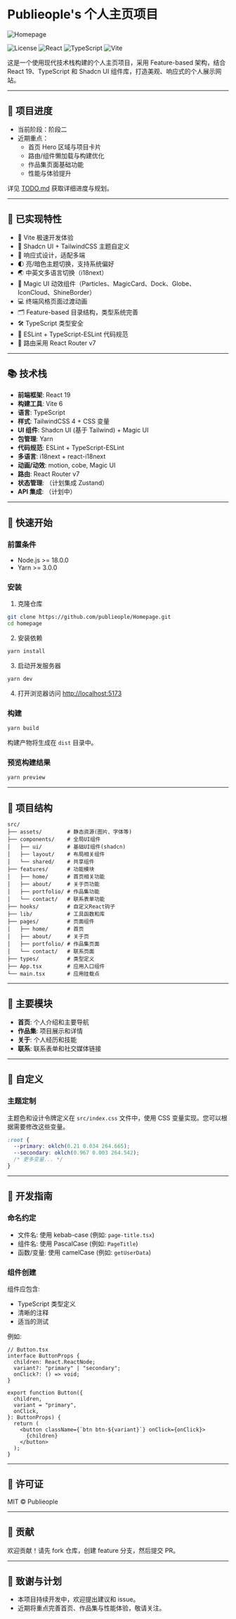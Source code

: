 # Publieople's 个人主页项目

![Homepage](https://socialify.git.ci/publieople/Homepage/image?font=Source+Code+Pro&language=1&name=1&owner=1&pattern=Circuit+Board&stargazers=1&theme=Auto)

![License](https://img.shields.io/github/license/publieople/Homepage)
![React](https://img.shields.io/badge/React-19.0.0-blue)
![TypeScript](https://img.shields.io/badge/TypeScript-5.7.2-blue)
![Vite](https://img.shields.io/badge/Vite-6.3.1-green)

这是一个使用现代技术栈构建的个人主页项目，采用 Feature-based 架构，结合 React 19、TypeScript 和 Shadcn UI 组件库，打造美观、响应式的个人展示网站。

---

## 🚦 项目进度

- 当前阶段：阶段二
- 近期重点：
  - 首页 Hero 区域与项目卡片
  - 路由/组件懒加载与构建优化
  - 作品集页面基础功能
  - 性能与体验提升

详见 [TODO.md](./TODO.md) 获取详细进度与规划。

---

## 🌟 已实现特性

- 🚀 Vite 极速开发体验
- 🎨 Shadcn UI + TailwindCSS 主题自定义
- 📱 响应式设计，适配多端
- 🌓 亮/暗色主题切换，支持系统偏好
- 🌏 中英文多语言切换（i18next）
- 🧩 Magic UI 动效组件（Particles、MagicCard、Dock、Globe、IconCloud、ShineBorder）
- 💻 终端风格页面过渡动画
- 🗂️ Feature-based 目录结构，类型系统完善
- 🛠️ TypeScript 类型安全
- 🧹 ESLint + TypeScript-ESLint 代码规范
- 🔗 路由采用 React Router v7

---

## 📚 技术栈

- **前端框架**: React 19
- **构建工具**: Vite 6
- **语言**: TypeScript
- **样式**: TailwindCSS 4 + CSS 变量
- **UI 组件**: Shadcn UI (基于 Tailwind) + Magic UI
- **包管理**: Yarn
- **代码规范**: ESLint + TypeScript-ESLint
- **多语言**: i18next + react-i18next
- **动画/动效**: motion, cobe, Magic UI
- **路由**: React Router v7
- **状态管理**: （计划集成 Zustand）
- **API 集成**: （计划中）

---

## 🚀 快速开始

### 前置条件

- Node.js >= 18.0.0
- Yarn >= 3.0.0

### 安装

1. 克隆仓库

```bash
git clone https://github.com/publieople/Homepage.git
cd homepage
```

2. 安装依赖

```bash
yarn install
```

3. 启动开发服务器

```bash
yarn dev
```

4. 打开浏览器访问 [http://localhost:5173](http://localhost:5173)

### 构建

```bash
yarn build
```

构建产物将生成在 `dist` 目录中。

### 预览构建结果

```bash
yarn preview
```

---

## 📁 项目结构

```
src/
├── assets/        # 静态资源(图片、字体等)
├── components/    # 全局UI组件
│   ├── ui/        # 基础UI组件(shadcn)
│   ├── layout/    # 布局相关组件
│   └── shared/    # 共享组件
├── features/      # 功能模块
│   ├── home/      # 首页相关功能
│   ├── about/     # 关于页功能
│   ├── portfolio/ # 作品集功能
│   └── contact/   # 联系表单功能
├── hooks/         # 自定义React钩子
├── lib/           # 工具函数和库
├── pages/         # 页面组件
│   ├── home/      # 首页
│   ├── about/     # 关于页
│   ├── portfolio/ # 作品集页面
│   └── contact/   # 联系页面
├── types/         # 类型定义
├── App.tsx        # 应用入口组件
└── main.tsx       # 应用挂载点
```

---

## 🧩 主要模块

- **首页**: 个人介绍和主要导航
- **作品集**: 项目展示和详情
- **关于**: 个人经历和技能
- **联系**: 联系表单和社交媒体链接

---

## 🔧 自定义

### 主题定制

主题色和设计令牌定义在 `src/index.css` 文件中，使用 CSS 变量实现。您可以根据需要修改这些变量。

```css
:root {
  --primary: oklch(0.21 0.034 264.665);
  --secondary: oklch(0.967 0.003 264.542);
  /* 更多变量... */
}
```

---

## 📝 开发指南

### 命名约定

- 文件名: 使用 kebab-case (例如: `page-title.tsx`)
- 组件名: 使用 PascalCase (例如: `PageTitle`)
- 函数/变量: 使用 camelCase (例如: `getUserData`)

### 组件创建

组件应包含:

- TypeScript 类型定义
- 清晰的注释
- 适当的测试

例如:

```tsx
// Button.tsx
interface ButtonProps {
  children: React.ReactNode;
  variant?: "primary" | "secondary";
  onClick?: () => void;
}

export function Button({
  children,
  variant = "primary",
  onClick,
}: ButtonProps) {
  return (
    <button className={`btn btn-${variant}`} onClick={onClick}>
      {children}
    </button>
  );
}
```

---

## 📄 许可证

MIT © Publieople

---

## 🤝 贡献

欢迎贡献！请先 fork 仓库，创建 feature 分支，然后提交 PR。

---

## 🙏 致谢与计划

- 本项目持续开发中，欢迎提出建议和 issue。
- 近期将重点完善首页、作品集与性能体验，敬请关注。
